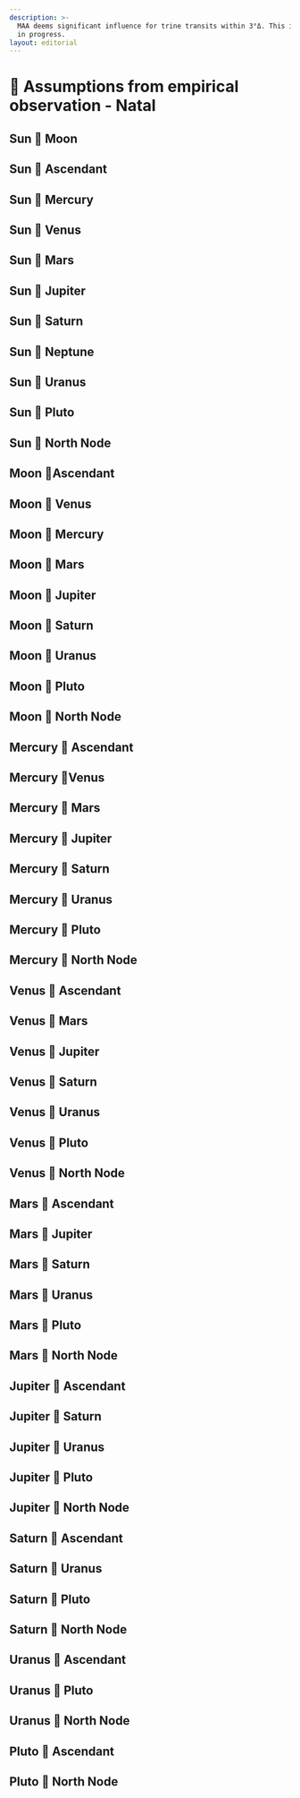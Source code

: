 ```yaml
---
description: >-
  MAA deems significant influence for trine transits within 3°Δ. This is a work
  in progress.
layout: editorial
---
```


# 🧐 Assumptions from empirical observation - Natal

## Sun 🔺 Moon

## Sun 🔺 Ascendant

## Sun 🔺 Mercury

## Sun 🔺 Venus

## Sun 🔺 Mars

## Sun 🔺 Jupiter

## Sun 🔺 Saturn

## Sun 🔺 Neptune

## Sun 🔺 Uranus

## Sun 🔺 Pluto

## Sun 🔺 North Node

## Moon 🔺Ascendant

## Moon 🔺 Venus

## Moon 🔺 Mercury

## Moon 🔺 Mars

## Moon 🔺 Jupiter

## Moon 🔺 Saturn

## Moon 🔺 Uranus

## Moon 🔺 Pluto

## Moon 🔺 North Node

## Mercury 🔺 Ascendant

## Mercury 🔺Venus

## Mercury 🔺 Mars

## Mercury 🔺 Jupiter

## Mercury 🔺 Saturn

## Mercury 🔺 Uranus

## Mercury 🔺 Pluto



## Mercury 🔺 North Node

## Venus 🔺 Ascendant

## Venus 🔺 Mars

## Venus 🔺 Jupiter

## Venus 🔺 Saturn

## Venus 🔺 Uranus

## Venus 🔺 Pluto

## Venus 🔺 North Node

## Mars 🔺 Ascendant

## Mars 🔺 Jupiter

## Mars 🔺 Saturn

## Mars 🔺 Uranus

## Mars 🔺 Pluto

## Mars 🔺 North Node

## Jupiter 🔺 Ascendant

## Jupiter 🔺 Saturn

## Jupiter 🔺 Uranus

## Jupiter 🔺 Pluto

## Jupiter 🔺 North Node

## Saturn 🔺 Ascendant

## Saturn 🔺 Uranus

## Saturn 🔺 Pluto

## Saturn 🔺 North Node

## Uranus 🔺 Ascendant

## Uranus 🔺 Pluto

## Uranus 🔺 North Node

## Pluto 🔺 Ascendant

## Pluto 🔺 North Node



